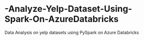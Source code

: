 # -Analyze-Yelp-Dataset-Using-Spark-On-AzureDatabricks
Data Analysis on yelp datasets using PySpark on Azure Databricks
